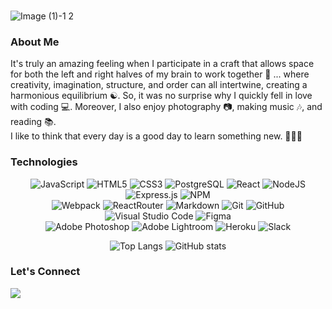 ### 

![Image (1)-1 2](https://user-images.githubusercontent.com/82188718/129343775-8bbd92dd-f1be-491f-8364-cb9ffaf324fe.jpg)

### About Me

It's truly an amazing feeling when I participate in a craft that allows space for both the left and right halves of my brain to work together 🧠 ... where creativity, imagination, structure, and order can all intertwine, creating a harmonious equilibrium ☯️. So, it was no surprise why I quickly fell in love with coding 💻. Moreover, I also enjoy photography 📷, making music 🎶, and reading 📚. <br> I like to think that every day is a good day to learn something new. 💭💡😎

### Technologies

<div align="center">
  
![JavaScript](https://img.shields.io/badge/JavaScript-F7DF1E?&logo=javascript&logoColor=black&style=for-the-badge)
![HTML5](https://img.shields.io/badge/HTML-E34F26?style=for-the-badge&logo=html5&logoColor=white)
![CSS3](https://img.shields.io/badge/CSS-1572B6?style=for-the-badge&logo=css3&logoColor=white)
![PostgreSQL](https://img.shields.io/badge/PostgreSQL-4169E1?style=for-the-badge&logo=postgresql&logoColor=white)
![React](https://img.shields.io/badge/React-61DAFB?style=for-the-badge&logo=react&logoColor=black)
![NodeJS](https://img.shields.io/badge/Node.js-339933?style=for-the-badge&logo=node.js&logoColor=white)
![Express.js](https://img.shields.io/badge/express.js-404D59.svg?style=for-the-badge&logo=express&logoColor=white)
![NPM](https://img.shields.io/badge/NPM-CB3837.svg?style=for-the-badge&logo=npm&logoColor=white)<br>
![Webpack](https://img.shields.io/badge/webpack-8DD6F9.svg?style=for-the-badge&logo=webpack&logoColor=black)
![ReactRouter](https://img.shields.io/badge/React_Router-CA4245?style=for-the-badge&logo=react-router&logoColor=white)
![Markdown](https://img.shields.io/badge/Markdown-000000?style=for-the-badge&logo=markdown&logoColor=white)
![Git](https://img.shields.io/badge/git-F05032.svg?style=for-the-badge&logo=git&logoColor=white)
![GitHub](https://img.shields.io/badge/GitHub-181717?style=for-the-badge&logo=github&logoColor=white)
![Visual Studio Code](https://img.shields.io/badge/VS%20Code-007ACC.svg?style=for-the-badge&logo=visual-studio-code&logoColor=white)
![Figma](https://img.shields.io/badge/figma-%23F24E1E.svg?style=for-the-badge&logo=figma&logoColor=white)<br>
![Adobe Photoshop](https://img.shields.io/badge/adobe%20photoshop-31A8FF.svg?style=for-the-badge&logo=adobephotoshop&logoColor=white)
![Adobe Lightroom](https://img.shields.io/badge/Adobe%20Lightroom-31A8FF.svg?style=for-the-badge&logo=Adobe%20Lightroom&logoColor=white)
![Heroku](https://img.shields.io/badge/Heroku-430098?style=for-the-badge&logo=heroku&logoColor=white)
![Slack](https://img.shields.io/badge/Slack-4A154B?style=for-the-badge&logo=slack&logoColor=white)
<!-- ![Babel](https://img.shields.io/badge/Babel-F9DC3E?style=for-the-badge&logo=babel&logoColor=black) -->
  
</div> 
  
<div align="center">  
  
![Top Langs](https://github-readme-stats.vercel.app/api/top-langs/?username=alessandragutierrez&langs_count=6&layout=compact&bg_color=000000&text_color=FFFFFF&title_color=9E62FF)
![GitHub stats](https://github-readme-stats.vercel.app/api?username=alessandragutierrez&include_all_commits=true&count_private=true&show_icons=true&hide=stars,contribs&bg_color=000000&text_color=FFFFFF&title_color=9E62FF&line_height=30)
  
</div>

<!-- [![Top Langs](https://github-readme-stats.vercel.app/api/top-langs/?username=alessandragutierrez&langs_count=10&bg_color=000000&text_color=FFFFFF&title_color=9E62FF)](https://github.com/anuraghazra/github-readme-stats) -->
<!-- [![GitHub stats](https://github-readme-stats.vercel.app/api?username=alessandragutierrez)](https://github.com/anuraghazra/github-readme-stats) -->
<!-- ![Streak Stats](https://github-readme-streak-stats.herokuapp.com/?user=alessandragutierrez) -->


### Let's Connect
[<img src="https://img.shields.io/badge/LinkedIn-0077B5?style=for-the-badge&logo=linkedin&logoColor=white">](https://www.linkedin.com/in/alessandra-guti/)
<!-- [<img src="https://img.shields.io/badge/-LeetCode-FFA116?style=for-the-badge&logo=LeetCode&logoColor=black">](https://leetcode.com/alessandragutierrez/) -->

<!--
**alessandragutierrez/alessandragutierrez** is a ✨ _special_ ✨ repository because its `README.md` (this file) appears on your GitHub profile.

Here are some ideas to get you started:

- 🔭 I’m currently working on ...
- 🌱 I’m currently learning ...
- 👯 I’m looking to collaborate on ...
- 🤔 I’m looking for help with ...
- 💬 Ask me about ...
- 📫 How to reach me: ...
- 😄 Pronouns: ...
- ⚡ Fun fact: ...
-->
